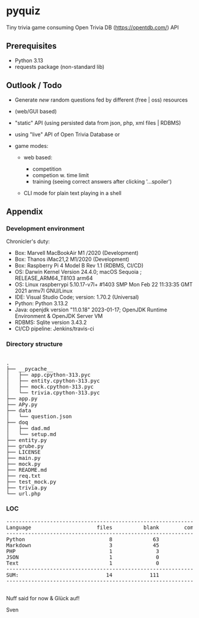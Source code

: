 # pyquiz
Tiny trivia game consuming Open Trivia DB (https://opentdb.com/) API 


## Prerequisites
- Python 3.13
- requests package (non-standard lib)


## Outlook / Todo
 - Generate *new* random questions fed by different (free | oss) resources 
 - (web/GUI based)
 - "static" API (using persisted data from json, php, xml files | RDBMS)

 - using "live" API of Open Trivia Database or

 - game modes:
   - web based:
     - competition
     - competion w. time limit
     - training (seeing correct answers after clicking '...spoiler')

   - CLI mode for plain text  playing in a shell 

## Appendix

### Development environment 

 Chronicler's duty: 

 - Box: Marvell MacBookAir M1 /2020 (Development)
 - Box: Thanos  iMac21,2 M1/2020 (Development)
 - Box: Raspberry Pi 4 Model B Rev 1.1 (RDBMS, CI/CD)
 - OS: Darwin Kernel Version 24.4.0; macOS Sequoia ; RELEASE_ARM64_T8103 arm64
 - OS: Linux raspberrypi 5.10.17-v7l+ #1403 SMP Mon Feb 22 11:33:35 GMT 2021 armv7l GNU/Linux
 - IDE: Visual Studio Code; version: 1.70.2 (Universal)
 - Python: Python 3.13.2
 - Java: openjdk version "11.0.18" 2023-01-17; OpenJDK Runtime Environment  & OpenJDK Server VM
 - RDBMS: Sqlite version 3.43.2
 - CI/CD pipeline: Jenkins/travis-ci



### Directory structure

<pre>

.
├── __pycache__
│   ├── app.cpython-313.pyc
│   ├── entity.cpython-313.pyc
│   ├── mock.cpython-313.pyc
│   └── trivia.cpython-313.pyc
├── app.py
├── APy.py
├── data
│   └── question.json
├── doq
│   ├── dad.md
│   └── setup.md
├── entity.py
├── grube.py
├── LICENSE
├── main.py
├── mock.py
├── README.md
├── req.txt
├── test_mock.py
├── trivia.py
└── url.php
</pre>


 
### LOC

<pre>
-------------------------------------------------------------------------------
Language                     files          blank        comment           code
-------------------------------------------------------------------------------
Python                           8             63             52            155
Markdown                         3             45              0            115
PHP                              1              3              0              3
JSON                             1              0              0              1
Text                             1              0              0              1
-------------------------------------------------------------------------------
SUM:                            14            111             52            275
-------------------------------------------------------------------------------

</pre>

 Nuff said for now & Glück auf! 

 Sven
